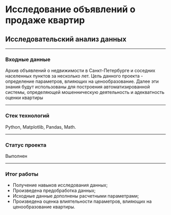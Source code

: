 # Исследование объявлений о продаже квартир
## Исследовательский анализ данных
____
### Входные данные
Архив объявлений о недвижимости в Санкт-Петербурге и соседних населенных пунктов за несколько лет. Цель данного проекта - определение параметров, влияющих на ценообразование. Далее эти знания будут использованы для построения автоматизированной системы, определяющей мошенническую деятельность и адекватность оценки квартиры
____

### Стек технологий
Python, Matplotlib, Pandas, Math.
____

### Статус проекта
Выполнен
____

### Итог работы
- Получение навыков исследования данных;
- Произведена предобработка данных;
- Исходные данные дополнены расчетными параметрами;
- Произведена оценка влиятельности параметров, влияющих на ценообразование квартиры.

